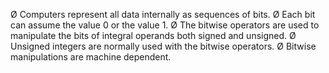Ø Computers represent all data internally as sequences of
bits.
Ø Each bit can assume the value 0 or the value 1.
Ø The bitwise operators are used to manipulate the bits of
integral operands both signed and unsigned.
Ø Unsigned integers are normally used with the bitwise
operators.
Ø Bitwise manipulations are machine dependent.
